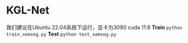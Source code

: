 # KGL-Net
我们建议在Ubuntu 22.04系统下运行，显卡为3090 cuda 11.8
**Train**
`python train_semseg.py`
**Test**
`python test_semseg.py`

